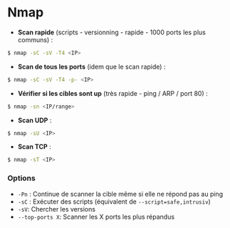 # Nmap

- **Scan rapide** (scripts - versionning - rapide - 1000 ports les plus communs) :

```bash
$ nmap -sC -sV -T4 <IP>
```

- **Scan de tous les ports** (idem que le scan rapide) : 

```bash
$ nmap -sC -sV -T4 -p- <IP>
```

- **Vérifier si les cibles sont up** (très rapide - ping / ARP / port 80) :

```bash
$ nmap -sn <IP/range>
```

- **Scan UDP** :

```bash
$ nmap -sU <IP>
```

- **Scan TCP** : 

```bash
$ nmap -sT <IP>
```



### Options

- `-Pn` : Continue de scanner la cible même si elle ne répond pas au ping
- `-sC` : Exécuter des scripts (équivalent de `--script=safe,intrusiv`)
- `-sV`:  Chercher les versions
- `--top-ports X`: Scanner les X ports les plus répandus